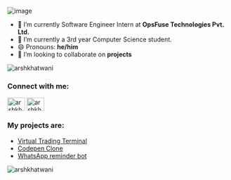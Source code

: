 ![image](https://user-images.githubusercontent.com/72190185/169946222-4130e411-9988-43c9-844b-91ece1bb91b5.png)

- 🔭 I’m currently Software Engineer Intern at **OpsFuse Technologies Pvt. Ltd.**
- 🌱 I’m currently a 3rd year Computer Science student.
- 😄 Pronouns: **he/him**
- 👯 I’m looking to collaborate on **projects**



<p align="left"> <img src="https://komarev.com/ghpvc/?username=arshkhatwani&label=Profile%20views&color=0e75b6&style=flat" alt="arshkhatwani" /> </p>

<h3 align="left">Connect with me:</h3>
<p align="left">
<a href="https://linkedin.com/in/arshkhatwani/" target="blank"><img align="center" src="https://raw.githubusercontent.com/rahuldkjain/github-profile-readme-generator/master/src/images/icons/Social/linked-in-alt.svg" alt="arshkhatwani/" height="30" width="40" /></a>
<a href="https://leetcode.com/arshkhatwani/" target="blank"><img align="center" src="https://raw.githubusercontent.com/rahuldkjain/github-profile-readme-generator/master/src/images/icons/Social/leet-code.svg" alt="arshkhatwani/" height="30" width="40" /></a>
</p>

### My projects are:

- [Virtual Trading Terminal](https://github.com/arshkhatwani/virtual-trading-terminal)
- [Codepen Clone](https://github.com/arshkhatwani/codepen-clone)
- [WhatsApp reminder bot](https://github.com/arshkhatwani/whatsapp-reminder)

<p><img align="center" src="https://github-readme-stats.vercel.app/api/top-langs?username=arshkhatwani&show_icons=true&locale=en&layout=compact" alt="arshkhatwani" /></p>

<!--
**arshkhatwani/arshkhatwani** is a ✨ _special_ ✨ repository because its `README.md` (this file) appears on your GitHub profile.

Here are some ideas to get you started:

- 🔭 I’m currently working on ...
- 🌱 I’m currently learning ...
- 👯 I’m looking to collaborate on ...
- 🤔 I’m looking for help with ...
- 💬 Ask me about ...
- 📫 How to reach me: ...
- 😄 Pronouns: ...
- ⚡ Fun fact: ...
-->
